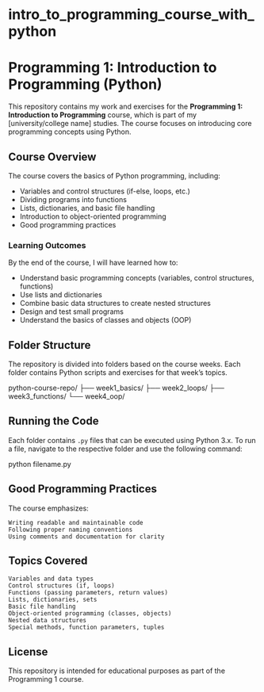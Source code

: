 # intro_to_programming_course_with_python
 
# Programming 1: Introduction to Programming (Python)

This repository contains my work and exercises for the **Programming 1: Introduction to Programming** course, which is part of my [university/college name] studies. The course focuses on introducing core programming concepts using Python.

## Course Overview

The course covers the basics of Python programming, including:

- Variables and control structures (if-else, loops, etc.)
- Dividing programs into functions
- Lists, dictionaries, and basic file handling
- Introduction to object-oriented programming
- Good programming practices

### Learning Outcomes

By the end of the course, I will have learned how to:
- Understand basic programming concepts (variables, control structures, functions)
- Use lists and dictionaries
- Combine basic data structures to create nested structures
- Design and test small programs
- Understand the basics of classes and objects (OOP)

## Folder Structure

The repository is divided into folders based on the course weeks. Each folder contains Python scripts and exercises for that week’s topics.

python-course-repo/ 
├── week1_basics/ 
├── week2_loops/ 
├── week3_functions/ 
└── week4_oop/

## Running the Code

Each folder contains `.py` files that can be executed using Python 3.x. To run a file, navigate to the respective folder and use the following command:

python filename.py

## Good Programming Practices

The course emphasizes:

    Writing readable and maintainable code
    Following proper naming conventions
    Using comments and documentation for clarity

## Topics Covered

    Variables and data types
    Control structures (if, loops)
    Functions (passing parameters, return values)
    Lists, dictionaries, sets
    Basic file handling
    Object-oriented programming (classes, objects)
    Nested data structures
    Special methods, function parameters, tuples

## License

This repository is intended for educational purposes as part of the Programming 1 course.